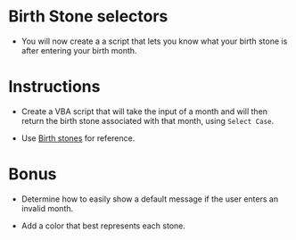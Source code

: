# Birth Stone selectors

* You will now create a a script that lets you know what your birth stone is after entering your birth month.

# Instructions

* Create a VBA script that will take the input of a month and will then return the birth stone associated with that month, using `Select Case`.

* Use [Birth stones](https://www.americangemsociety.org/en/birthstones) for reference.

# Bonus

* Determine how to easily show a default message if the user enters an invalid month.

* Add a color that best represents each stone.
